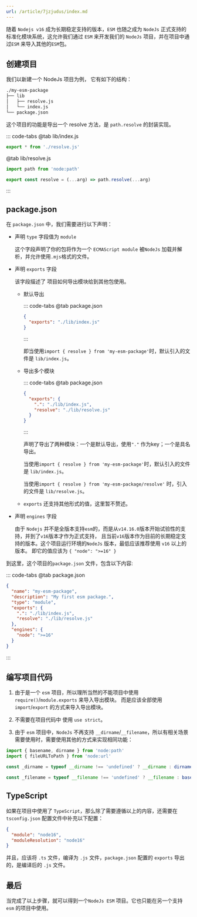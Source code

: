 ```yaml
---
url: /article/7jzjudus/index.md
---
```

随着 `Nodejs v16` 成为长期稳定支持的版本，`ESM` 也随之成为 `NodeJs` 正式支持的标准化模块系统，这允许我们通过
`ESM` 来开发我们的 `NodeJs` 项目，并在项目中通过`ESM` 来导入其他的`ESM`包。

## 创建项目

我们以新建一个 NodeJs 项目为例， 它有如下的结构：

```sh
./my-esm-package
├── lib
│   ├── resolve.js
│   └── index.js
└── package.json
```

这个项目的功能是导出一个 resolve 方法，是 `path.resolve` 的封装实现。

::: code-tabs
@tab lib/index.js

```js
export * from './resolve.js'
```

@tab lib/resolve.js

```js
import path from 'node:path'

export const resolve = (...arg) => path.resolve(...arg)
```

:::

## package.json

在 `package.json` 中，我们需要进行以下声明：

* 声明 `type` 字段值为 `module`

  这个字段声明了你的包将作为一个 `ECMAScript module` 被`NodeJs` 加载并解析，并允许使用`.mjs`格式的文件。

* 声明 `exports` 字段

  该字段描述了 项目如何导出模块给到其他包使用。

  * 默认导出

    ::: code-tabs
    @tab package.json

    ```json
    {
      "exports": "./lib/index.js"
    }
    ```

    :::

    即当使用`import { resolve } from 'my-esm-package'`时，默认引入的文件是 `lib/index.js`。

  * 导出多个模块

    ::: code-tabs
    @tab package.json

    ```json
    {
      "exports": {
        ".": "./lib/index.js",
        "resolve": "./lib/resolve.js"
      }
    }
    ```

    :::

    声明了导出了两种模块：一个是默认导出，使用`"."` 作为key；一个是具名导出。

    当使用`import { resolve } from 'my-esm-package'`时，默认引入的文件是 `lib/index.js`。

    当使用`import { resolve } from 'my-esm-package/resolve'` 时，引入的文件是 `lib/resolve.js`。

  * `exports` 还支持其他形式的值，这里暂不赘述。

* 声明 `engines` 字段

  由于 `Nodejs` 并不是全版本支持`esm`的，而是从`v14.16.0`版本开始试验性的支持，并到了`v16`版本才作为正式支持，
  且当前`v16`版本作为目前的长期稳定支持的版本。这个项目运行环境的`NodeJs` 版本，最低应该推荐使用 `v16` 以上的版本。
  即它的值应该为 `{ "node": ">=16" }`

到这里，这个项目的`package.json` 文件，包含以下内容:

::: code-tabs
@tab package.json

```json
{
  "name": "my-esm-package",
  "description": "My first esm package.",
  "type": "module",
  "exports": {
    ".": "./lib/index.js",
    "resolve": "./lib/resolve.js"
  },
  "engines": {
    "node": ">=16"
  }
}
```

:::

## 编写项目代码

1. 由于是一个 `esm` 项目，所以理所当然的不能项目中使用 `require()`/`module.exports` 来导入导出模块。
   而是应该全部使用`import`/`export` 的方式来导入导出模块。

2. 不需要在项目代码中 使用 `use strict`。

3. 由于 `esm` 项目中，`NodeJs` 不再支持 `__dirname`/`__filename`，所以有相关场景需要使用时，需要使用其他的方式来实现相同功能：

```js
import { basename, dirname } from 'node:path'
import { fileURLToPath } from 'node:url'

const _dirname = typeof __dirname !== 'undefined' ? __dirname : dirname(fileURLToPath(import.meta.url))

const _filename = typeof __filename !== 'undefined' ? __filename : basename(fileURLToPath(import.meta.url))
```

## TypeScript

如果在项目中使用了 `TypeScript`，那么除了需要遵循以上的内容，还需要在 `tsconfig.json` 配置文件中补充以下配置：

```json
{
  "module": "node16",
  "moduleResolution": "node16"
}
```

并且，应该将 `.ts` 文件，编译为 `.js` 文件，`package.json` 配置的 `exports` 导出的，是编译后的 `.js` 文件。

## 最后

当完成了以上步骤，就可以得到一个`NodeJs ESM` 项目。它也只能在另一个支持 `esm` 的项目中使用。
